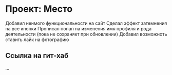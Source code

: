 # Проект: Место

Добавил ненмого функциональности на сайт
Сделал эффект затемнения на все кнопки
Прописал попап на изменения имя профиля и рода деятельности (пока не сохраняет при обновлении)
Добавил возможноть ставить лайк на фотографию

## Ссылка на гит-хаб
...
